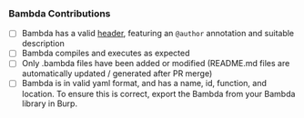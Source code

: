 ### Bambda Contributions

* [ ] Bambda has a valid [header](https://github.com/PortSwigger/bambdas/blob/73077e7ff3f6fac9db7dc95c0a00bd842b6bb64c/Proxy/HTTP/FilterOnCookieValue.bambda#L1-L5), featuring an `@author` annotation and suitable description
* [ ] Bambda compiles and executes as expected
* [ ] Only .bambda files have been added or modified (README.md files are automatically updated / generated after PR merge)
* [ ] Bambda is in valid yaml format, and has a name, id, function, and location. To ensure this is correct, export the Bambda from your Bambda library in Burp.
